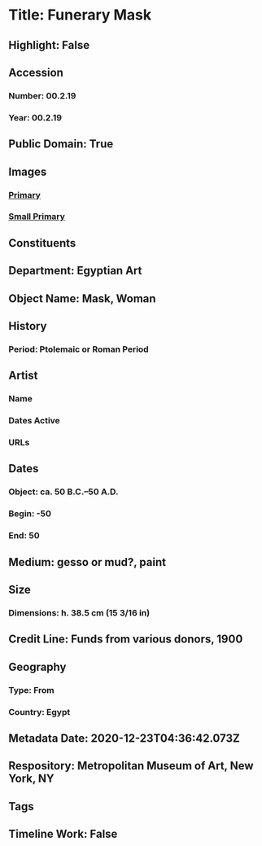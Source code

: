# Title: Funerary Mask
## Highlight: False
## Accession
### Number: 00.2.19
### Year: 00.2.19
## Public Domain: True
## Images
### [Primary](https://images.metmuseum.org/CRDImages/eg/original/vs00.2.19.jpg)
### [Small Primary](https://images.metmuseum.org/CRDImages/eg/web-large/vs00.2.19.jpg)
## Constituents
## Department: Egyptian Art
## Object Name: Mask, Woman
## History
### Period: Ptolemaic or Roman Period
## Artist
### Name
### Dates Active
### URLs
## Dates
### Object: ca. 50 B.C.–50 A.D.
### Begin: -50
### End: 50
## Medium: gesso or mud?, paint
## Size
### Dimensions: h. 38.5 cm (15 3/16 in)
## Credit Line: Funds from various donors, 1900
## Geography
### Type: From
### Country: Egypt
## Metadata Date: 2020-12-23T04:36:42.073Z
## Respository: Metropolitan Museum of Art, New York, NY
## Tags
## Timeline Work: False